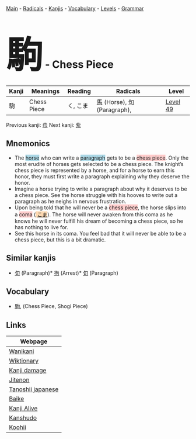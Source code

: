 <style> bigfont {font-size: 100px}</style>
[Main](../README.md) -
[Radicals](../radicals.md) -
[Kanjis](../kanjis.md) -
[Vocabulary](../vocabulary.md) -
[Levels](../levels.md) -
[Grammar](../grammar.md)
# <bigfont> 駒</bigfont> - Chess Piece 

| Kanji | Meanings | Reading | Radicals | Level |
| --- | --- | --- | --- | --- |
| 駒 | Chess Piece | く, こま | [馬](../radicals/馬.md) (Horse), [句](../radicals/句.md) (Paragraph),  | [Level 49](../levels/wk_level49.md) |

Previous kanji: [巾](巾.md) Next kanji: [紫](紫.md) 

## Mnemonics
 * The <span style="background-color:#ADD8E6"> horse</span> who can write a <span style="background-color:#ADD8E6"> paragraph</span> gets to be a <span style="background-color:#ffcccb"> chess piece</span>. Only the most erudite of horses gets selected to be a chess piece. The knight’s chess piece is represented by a horse, and for a horse to earn this honor, they must first write a paragraph explaining why they deserve the honor.
* Imagine a horse trying to write a paragraph about why it deserves to be a chess piece. See the horse struggle with his hooves to write out a paragraph as he neighs in nervous frustration.
* Upon being told that he will never be a <span style="background-color:#ffcccb"> chess piece</span>, the horse slips into a <span style="background-color:#ffcccb"> coma</span> (<span style="background-color:#fed8b1"> [こま](https://jisho.org/search/こま)</span>). The horse will never awaken from this coma as he knows he will never fulfill his dream of becoming a chess piece, so he has nothing to live for.
* See this horse in its coma. You feel bad that it will never be able to be a chess piece, but this is a bit dramatic.


## Similar kanjis
 * [句](句.md) (Paragraph)* [拘](拘.md) (Arrest)* [句](句.md) (Paragraph)


## Vocabulary
 * [駒](../vocabulary/駒.md), (Chess Piece, Shogi Piece)



## Links 

| Webpage |
| --- |
| [Wanikani          ](https://www.wanikani.com/kanji/駒) |
| [Wiktionary        ](https://en.wiktionary.org/wiki/駒) |
| [Kanji damage      ](http://www.kanjidamage.com/kanji/search?utf8=✓&q=駒) |
| [Jitenon           ](https://jitenon.com/kanji/駒) |
| [Tanoshii japanese ](https://www.tanoshiijapanese.com/dictionary/kanji.cfm?k=駒) |
| [Baike             ](https://baike.baidu.com/item/駒) |
| [Kanji Alive       ](https://app.kanjialive.com/駒) |
| [Kanshudo          ](https://www.kanshudo.com/searchmn?q=駒) |
| [Koohii            ](https://kanji.koohii.com/study/kanji/駒) |
